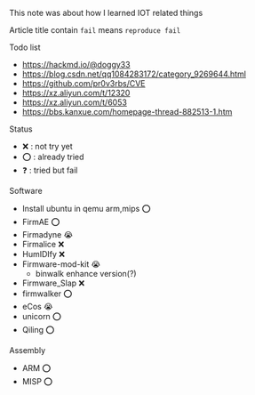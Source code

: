 This note was about how I learned IOT related things

Article title contain `fail` means `reproduce fail`

Todo list
- https://hackmd.io/@doggy33
- https://blog.csdn.net/qq1084283172/category_9269644.html
- https://github.com/pr0v3rbs/CVE
- https://xz.aliyun.com/t/12320
- https://xz.aliyun.com/t/6053
- https://bbs.kanxue.com/homepage-thread-882513-1.htm


Status
- ❌ : not try yet
- ⭕ : already tried 
- ❓ : tried but fail

Software 
- Install ubuntu in qemu arm,mips ⭕
- FirmAE ⭕
- Firmadyne 😭
- Firmalice ❌ 
- HumIDIfy ❌ 
- Firmware-mod-kit 😭
	- binwalk enhance version(?)
- Firmware_Slap ❌
- firmwalker ⭕
- eCos 😭
- unicorn ⭕
- Qiling ⭕

Assembly 
- ARM ⭕ 
- MISP ⭕ 


